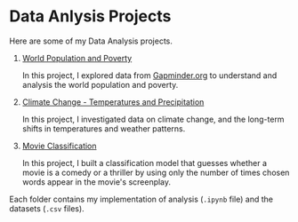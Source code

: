 # Data Anlysis Projects
Here are some of my Data Analysis projects. 

1. [World Population and Poverty](./World%20Population%20and%20Poverty/)

    In this project, I explored data from [Gapminder.org](http://gapminder.org) to understand and analysis the world population and poverty.

2. [Climate Change - Temperatures and Precipitation](./Climate%20Change/)

    In this project, I investigated data on climate change, and the long-term shifts in temperatures and weather patterns.

3. [Movie Classification](./Movie%20Classification/)

    In this project, I built a classification model that guesses whether a movie is a comedy or a thriller by using only the number of times chosen words appear in the movie's screenplay.

Each folder contains my implementation of analysis (`.ipynb` file) and the datasets (`.csv` files). 